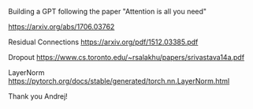 Building a GPT following the paper "Attention is all you need"

https://arxiv.org/abs/1706.03762

Residual Connections
https://arxiv.org/pdf/1512.03385.pdf

Dropout
https://www.cs.toronto.edu/~rsalakhu/papers/srivastava14a.pdf

LayerNorm
https://pytorch.org/docs/stable/generated/torch.nn.LayerNorm.html

Thank you Andrej!
